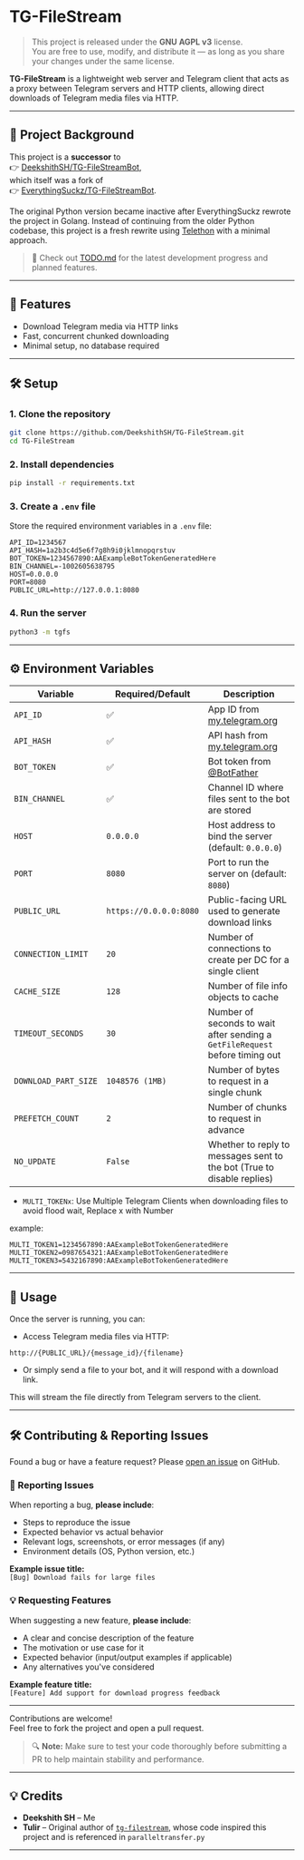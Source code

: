 # TG-FileStream

> This project is released under the **GNU AGPL v3** license.  
> You are free to use, modify, and distribute it — as long as you share your changes under the same license.

**TG-FileStream** is a lightweight web server and Telegram client that acts as a proxy between Telegram servers and HTTP clients, allowing direct downloads of Telegram media files via HTTP.

---

## 🔁 Project Background

This project is a **successor** to  
👉 [DeekshithSH/TG-FileStreamBot](https://github.com/DeekshithSH/TG-FileStreamBot),  
which itself was a fork of  
👉 [EverythingSuckz/TG-FileStreamBot](https://github.com/EverythingSuckz/TG-FileStreamBot).

The original Python version became inactive after EverythingSuckz rewrote the project in Golang. Instead of continuing from the older Python codebase, this project is a fresh rewrite using [Telethon](https://github.com/LonamiWebs/Telethon) with a minimal approach.

> 📌 Check out [TODO.md](./TODO.md) for the latest development progress and planned features.

---

## 🚀 Features

- Download Telegram media via HTTP links  
- Fast, concurrent chunked downloading  
- Minimal setup, no database required

---

## 🛠️ Setup

### 1. Clone the repository

```bash
git clone https://github.com/DeekshithSH/TG-FileStream.git
cd TG-FileStream
```

### 2. Install dependencies

```bash
pip install -r requirements.txt
```

### 3. Create a `.env` file

Store the required environment variables in a `.env` file:

```env
API_ID=1234567
API_HASH=1a2b3c4d5e6f7g8h9i0jklmnopqrstuv
BOT_TOKEN=1234567890:AAExampleBotTokenGeneratedHere
BIN_CHANNEL=-1002605638795
HOST=0.0.0.0
PORT=8080
PUBLIC_URL=http://127.0.0.1:8080
```

### 4. Run the server

```bash
python3 -m tgfs
```

---

## ⚙️ Environment Variables

| Variable             | Required/Default       | Description                                                                  |
| -------------------- | ---------------------- | ---------------------------------------------------------------------------- |
| `API_ID`             | ✅                     | App ID from [my.telegram.org](https://my.telegram.org)                       |
| `API_HASH`           | ✅                     | API hash from [my.telegram.org](https://my.telegram.org)                     |
| `BOT_TOKEN`          | ✅                     | Bot token from [@BotFather](https://t.me/BotFather)                          |
| `BIN_CHANNEL`        | ✅                     | Channel ID where files sent to the bot are stored                            |
| `HOST`               | `0.0.0.0`              | Host address to bind the server (default: `0.0.0.0`)                         |
| `PORT`               | `8080`                 | Port to run the server on (default: `8080`)                                  |
| `PUBLIC_URL`         | `https://0.0.0.0:8080` | Public-facing URL used to generate download links                            |
| `CONNECTION_LIMIT`   | `20`                   | Number of connections to create per DC for a single client                   |
| `CACHE_SIZE`         | `128`                  | Number of file info objects to cache                                         |
| `TIMEOUT_SECONDS`    | `30`                   | Number of seconds to wait after sending a `GetFileRequest` before timing out |
| `DOWNLOAD_PART_SIZE` | `1048576 (1MB)`        | Number of bytes to request in a single chunk                                 |
| `PREFETCH_COUNT`     | `2`                    | Number of chunks to request in advance                                       |
| `NO_UPDATE`          | `False`                | Whether to reply to messages sent to the bot (True to disable replies)       |



- `MULTI_TOKENx`: Use Multiple Telegram Clients when downloading files to avoid flood wait, Replace x with Number

example:
```
MULTI_TOKEN1=1234567890:AAExampleBotTokenGeneratedHere
MULTI_TOKEN2=0987654321:AAExampleBotTokenGeneratedHere
MULTI_TOKEN3=5432167890:AAExampleBotTokenGeneratedHere
```

---

## 📂 Usage

Once the server is running, you can:

- Access Telegram media files via HTTP:

```
http://{PUBLIC_URL}/{message_id}/{filename}
```

- Or simply send a file to your bot, and it will respond with a download link.

This will stream the file directly from Telegram servers to the client.

---

## 🛠️ Contributing & Reporting Issues

Found a bug or have a feature request? Please [open an issue](https://github.com/DeekshithSH/TG-FileStream/issues) on GitHub.

### 🐞 Reporting Issues
When reporting a bug, **please include**:
- Steps to reproduce the issue
- Expected behavior vs actual behavior
- Relevant logs, screenshots, or error messages (if any)
- Environment details (OS, Python version, etc.)

**Example issue title:**  
`[Bug] Download fails for large files`

### 💡 Requesting Features
When suggesting a new feature, **please include**:
- A clear and concise description of the feature
- The motivation or use case for it
- Expected behavior (input/output examples if applicable)
- Any alternatives you've considered

**Example feature title:**  
`[Feature] Add support for download progress feedback`

---

Contributions are welcome!  
Feel free to fork the project and open a pull request.

> 🔍 **Note:** Make sure to test your code thoroughly before submitting a PR to help maintain stability and performance.

---

## 💡 Credits

- **Deekshith SH** – Me
- **Tulir** – Original author of [`tg-filestream`](https://github.com/tulir/tg-filestream), whose code inspired this project and is referenced in `paralleltransfer.py`

---
